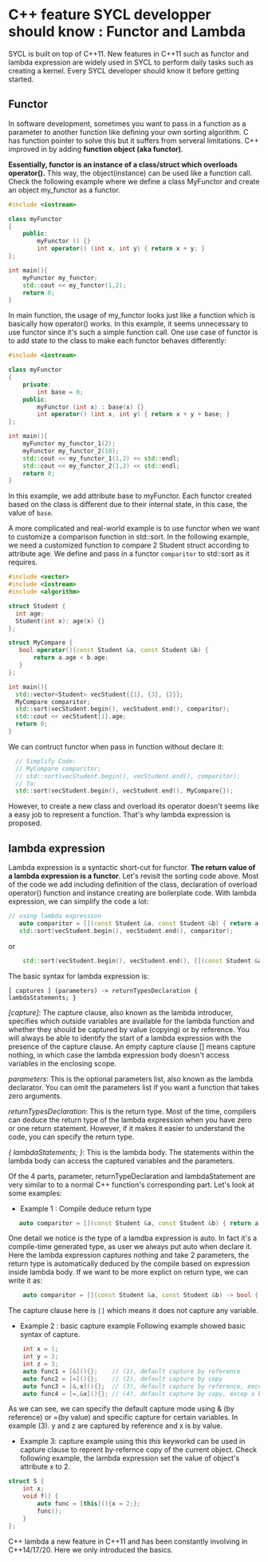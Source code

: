 # C++ feature SYCL developper should know : Functor and Lambda 

SYCL is built on top of C++11. New features in C++11 such as functor and lambda expression are widely used in
SYCL to perform daily tasks such as creating a kernel. Every SYCL developer should know it before getting started.

## Functor
In software development, sometimes you want to pass in a function as a parameter to another function like
defining your own sorting algorithm. C has function pointer to solve this but it suffers from serveral limitations.
C++ improved in by adding **function object (aka functor)**.

**Essentially, functor is an instance of a class/struct which overloads operator().**  This way, the object(instance)
can be used like a function call. Check the following example where we define a class MyFunctor and create an object my_functor
as a functor.

```C++
#include <iostream>

class myFunctor
{
    public:
        myFunctor () {}
        int operator() (int x, int y) { return x + y; }
};

int main(){
    myFunctor my_functor;
    std::cout << my_functor(1,2);
    return 0;
}
```
In main function, the usage of my_functor looks just like a function which is basically how operator() works. In this example,
it seems unnecessary to use functor since it's such a simple function call. One use case of functor is to add state to
the class to make each functor behaves differently:

```C++
#include <iostream>

class myFunctor
{   
    private:
        int base = 0;
    public:
        myFunctor (int x) : base(x) {}
        int operator() (int x, int y) { return x + y + base; }
};

int main(){
    myFunctor my_functor_1(2);
    myFunctor my_functor_2(10);
    std::cout << my_functor_1(1,2) << std::endl;
    std::cout << my_functor_2(1,2) << std::endl;
    return 0;
}
```
In this example, we add attribute base to myFunctor. Each functor created based on the class is different due to
their internal state, in this case, the value of `base`.

A more complicated and real-world example is to use functor when we want to customize a comparison function
in std::sort. In the following example, we need a customized function to compare 2 Student struct according to
attribute age. We define and pass in a functor `comparitor` to std::sort as it requires. 

```C++
#include <vector>
#include <iostream>
#include <algorithm>

struct Student {
  int age;
  Student(int x): age(x) {}
};

struct MyCompare { 
   bool operator()(const Student &a, const Student &b) {
       return a.age < b.age;
   }
};

int main(){
  std::vector<Student> vecStudent{{1}, {3}, {2}};
  MyCompare comparitor;
  std::sort(vecStudent.begin(), vecStudent.end(), comparitor);
  std::cout << vecStudent[1].age;
  return 0;
}
```
We can contruct functor when pass in function without declare it:
```C++
  // Simplify Code:
  // MyCompare comparitor;
  // std::sort(vecStudent.begin(), vecStudent.end(), comparitor);
  // To:
  std::sort(vecStudent.begin(), vecStudent.end(), MyCompare{});
```

However, to create a new class and overload its operator doesn't seems like a easy job
to represent a function. That's why lambda expression is proposed.

## lambda expression
Lambda expression is a syntactic short-cut for functor. **The return value of a lambda expression is a functor**.
Let's revisit the sorting code above. Most of the code we add including definition of the class, declaration of overload
operator() function and instance creating are boilerplate code. With lambda expression, we can simplify the code a lot:
```C++
// using lambda expression
   auto comparitor = [](const Student &a, const Student &b) { return a.x < b.y; };
   std::sort(vecStudent.begin(), vecStudent.end(), comparitor);
```
or 
```C++
    std::sort(vecStudent.begin(), vecStudent.end(), [](const Student &a, const Student &b) { return a.x < b.y; });
```

The basic syntax for lambda expression is:
```
[ captures ] (parameters) -> returnTypesDeclaration { lambdaStatements; }
```
*\[capture\]*: The capture clause, also known as the lambda introducer, specifies which outside variables are available
for the lambda function and whether they should be captured by value (copying) or by reference. You will always be able
to identify the start of a lambda expression with the presence of the capture clause. An empty capture clause [] means
capture nothing, in which case the lambda expression body doesn't access variables in the enclosing scope. 

*parameters*: This is the optional parameters list, also known as the lambda declarator. You can omit the parameters
list if you want a function that takes zero arguments.

*returnTypesDeclaration*: This is the return type. Most of the time, compilers can deduce the return type of the lambda
expression when you have zero or one return statement. However, if it makes it easier to understand the code, you can
specify the return type. 

*{ lambdaStatements; }*: This is the lambda body. The statements within the lambda body can access the captured variables
and the parameters.

Of the 4 parts, parameter, returnTypeDeclaration and lambdaStatement are very similar to to a normal C++ function's corresponding
part. Let's look at some examples:

* Example 1 : Compile deduce return type
```C++
   auto comparitor = [](const Student &a, const Student &b) { return a.x < b.x; };
```
One detail we notice is the type of a lamdba expression is auto. In fact it's a compile-time generated type, as user we
always put auto when declare it. Here the lambda expression captures nothing and take 2 parameters, the return type is
automatically deduced by the compile based on expression inside lambda body. If we want to be more explict on return type, 
we can write it as:
```C++
    auto comparitor = [](const Student &a, const Student &b) -> bool { return a.x < b.x; };
```

The capture clause here is `[]` which means it does not capture any variable.

* Example 2 : basic capture example 
Following example showed basic syntax of capture. 
```C++
    int x = 1;
    int y = 2;
    int z = 3;
    auto func1 = [&](){};    // (1), default capture by reference
    auto func2 = [=](){};    // (2), default capture by copy
    auto func3 = [&,x](){};  // (3), default capture by reference, except x by copy
    auto func4 = [=,&x](){}; // (4), default capture by copy, excep x by reference
```
As we can see, we can specify the default capture mode using & (by reference) or =(by value) and specific capture for certain
variables. In example (3). y and z are captured by reference and x is by value.

* Example 3: capture example using this
*this* keyworkd can be used in capture clause to reprent by-refernce copy of the current object. Check following example, the lambda 
expression set the value of object's attribute x to 2.
```C++
struct S {
    int x;
    void f() {
        auto func = [this](){x = 2;};
        func();
    }
};
```
C++ lambda a new feature in C++11 and has been constantly involving in C++14/17/20. Here we only introduced the basics.



